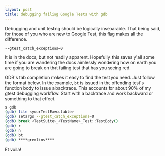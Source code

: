 ```yaml
---
layout: post
title: debugging failing Google Tests with gdb
---
```


Debugging and unit testing should be logically inseparable. That being said, for those of you who are new to Google Test, this flag makes all the difference.

`--gtest_catch_exceptions=0`

It is in the docs, but not readily apparent. Hopefully, this saves y'all some time if you are wandering the docs aimlessly wondering how on earth you are going to break on that failing test that has you seeing red.

GDB's tab completion makes it easy to find the test you need. Just follow the format below. In the example, `bt` is issued in the offending test's function body to issue a backtrace. This accounts for about 90% of my gtest debugging workflow. Start with a backtrace and work backward or something to that effect.


```bash
$ gdb
(gdb) file <yourTestExecutable>
(gdb) setargs --gtest_catch_exceptions=0
(gdb) break <TestSuite>_<TestName>_Test::TestBody()
(gdb) r
(gdb) n
(gdb) bt
(gdb) ****gremlins****
```

Et voila!
